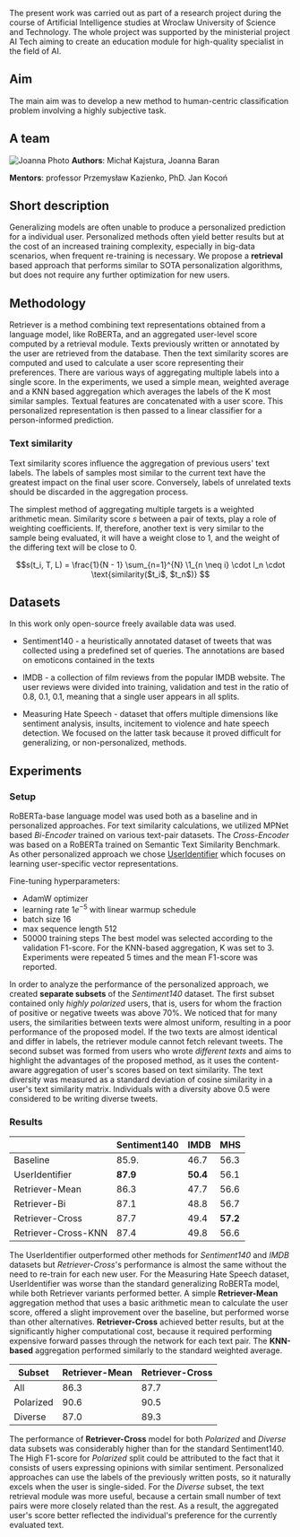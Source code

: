 The present work was carried out as part of a research project during 
the course of Artificial Intelligence studies at Wroclaw University of Science and Technology. 
The whole project was supported by the ministerial project AI Tech aiming to create an 
education module for high-quality specialist in the field of AI.

## Aim
The main aim was to develop a new method to human-centric classification problem
involving a highly subjective task.

## A team
![Joanna Photo](/pwr-personalization.github.io/assets/images/joanna_photo.png)
__Authors__: Michał Kajstura, Joanna Baran

__Mentors__: professor Przemysław Kazienko, PhD. Jan Kocoń


## Short description
Generalizing models are often unable to produce a personalized prediction for a individual user.
Personalized methods often yield better results
but at the cost of an increased training complexity,
especially in big-data scenarios, when frequent re-training is necessary.
We propose a __retrieval__ based approach that performs similar to SOTA personalization algorithms,
but does not require any further optimization for new users.

## Methodology
Retriever is a method combining text representations obtained from a language model, like RoBERTa,
and an aggregated user-level score computed by a retrieval module.
Texts previously written or annotated by the user are retrieved from the database.
Then the text similarity scores are computed and used to calculate a user score representing their preferences.
There are various ways of aggregating multiple labels into a single score. 
In the experiments, we used a simple mean, weighted average and 
a KNN based aggregation which averages the labels of the K most similar samples.
Textual features are concatenated with a user score.
This personalized representation is then passed to a linear classifier for a person-informed prediction.



### Text similarity
Text similarity scores influence the aggregation of previous users' text labels.
The labels of samples most similar to the current text have the greatest impact on the final user score.
Conversely, labels of unrelated texts should be discarded in the aggregation process.

The simplest method of aggregating multiple targets is a weighted arithmetic mean.
Similarity score $s$ between a pair of texts, play a role of weighting coefficients.
If, therefore, another text is very similar to the sample being evaluated, it will have a weight close to 1, 
and the weight of the differing text will be close to 0.

$$s(t_i, T, L) = 
    \frac{1}{N - 1} 
    \sum_{n=1}^{N}
    \1_{n \neq i} \cdot l_n \cdot \text{similarity($t_i$, $t_n$)}
$$

## Datasets
In this work only open-source freely available data was used.
- Sentiment140 - a heuristically annotated dataset of tweets that was collected using a predefined set of queries.
The annotations are based on emoticons contained in the texts

- IMDB - a collection of film reviews from the popular IMDB website. 
The user reviews were divided into training, validation and test in the ratio of 0.8, 0.1, 0.1, 
meaning that a single user appears in all splits.

- Measuring Hate Speech - dataset that offers multiple dimensions like sentiment analysis, insults,
incitement to violence and hate speech detection.
We focused on the latter task because it proved difficult for generalizing, or non-personalized, methods.

## Experiments
### Setup
RoBERTa-base language model was used both as a baseline and in personalized approaches.
For text similarity calculations, we utilized MPNet based _Bi-Encoder_ trained on various 
text-pair datasets.
The _Cross-Encoder_ was based on a RoBERTa trained on Semantic Text Similarity Benchmark.
As other personalized approach we chose [UserIdentifier](https://arxiv.org/abs/2110.00135) 
which focuses on learning user-specific vector representations.

Fine-tuning hyperparameters:
- AdamW optimizer 
- learning rate $1e^{-5}$ with linear warmup schedule
- batch size 16
- max sequence length 512 
- 50000 training steps
The best model was selected according to the validation F1-score.
For the KNN-based aggregation, K was set to 3.
Experiments were repeated 5 times and the mean F1-score was reported.

In order to analyze the performance of the personalized approach,
we created __separate subsets__ of the _Sentiment140_ dataset.
The first subset contained only _highly polarized_ users,
that is, users for whom the fraction of positive or negative tweets was above $70\%$.
We noticed that for many users, the similarities between texts were almost uniform,
resulting in a poor performance of the proposed model.
If the two texts are almost identical and differ in labels, the retriever module cannot fetch relevant tweets.
The second subset was formed from users who wrote _different texts_ and aims to highlight the advantages of
the proposed method,
as it uses the content-aware aggregation of user's scores based on text similarity.
The text diversity was measured as a standard deviation of cosine similarity in a user's text similarity matrix.
Individuals with a diversity above 0.5 were considered to be writing diverse tweets.

### Results
|                     | Sentiment140 | IMDB     | MHS      |
|---------------------|--------------|----------|----------|
| Baseline            | 85.9.        | 46.7     | 56.3     |
| UserIdentifier      | __87.9__     | __50.4__ | 56.1     |
| Retriever-Mean      | 86.3         | 47.7     | 56.6     |
| Retriever-Bi        | 87.1         | 48.8     | 56.7     |
| Retriever-Cross     | 87.7         | 49.4     | __57.2__ |
| Retriever-Cross-KNN | 87.4         | 49.8     | 56.6     |

The UserIdentifier outperformed other methods for _Sentiment140_ and _IMDB_ datasets but
_Retriever-Cross_'s performance is almost the same without the need to re-train for each new user. 
For the Measuring Hate Speech dataset, UserIdentifier was worse than the standard generalizing RoBERTa model,
while both Retriever variants performed better.
A simple __Retriever-Mean__ aggregation method that uses a basic arithmetic mean to calculate the user score,
offered a slight improvement over the baseline, but performed worse than other alternatives.
__Retriever-Cross__ achieved better results, but at the significantly higher computational cost,
because it required performing expensive forward passes through the network for each text pair.
The __KNN-based__ aggregation performed similarly to the standard weighted average.


| Subset    | Retriever-Mean | Retriever-Cross |
|-----------|----------------|-----------------|
| All       | 86.3           | 87.7            |
| Polarized | 90.6           | 90.5            |
| Diverse   | 87.0           | 89.3            |

The performance of __Retriever-Cross__ model for both _Polarized_ and _Diverse_ data subsets 
was considerably higher than for the standard Sentiment140.
The High F1-score for _Polarized_ split could be attributed to the fact that it consists of users expressing 
opinions with similar sentiment.
Personalized approaches can use the labels of the previously written posts,
so it naturally excels when the user is single-sided.
For the _Diverse_ subset, the text retrieval module was more useful,
because a certain small number of text pairs were more closely related than the rest.
As a result, the aggregated user's score better reflected the individual's preference for the currently 
evaluated text.